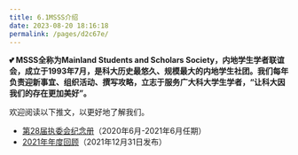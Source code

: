 ```yaml
---
title: 6.1MSSS介绍
date: 2023-08-20 18:16:18
permalink: /pages/d2c67e/
---
```


**💕 MSSS全称为Mainland Students and Scholars Society，内地学生学者联谊会，成立于1993年7月，是科大历史最悠久、规模最大的内地学生社团。我们每年负责迎新事宜、组织活动、撰写攻略，立志于服务广大科大学生学者，“让科大因我们的存在更加美好”。**

欢迎阅读以下推文，以更好地了解我们。

- [第28届执委会纪念册](https://mp.weixin.qq.com/s/KJ3K8A86aENz5M7pohpRag)（2020年6月-2021年6月任期）
- [2021年年度回顾](https://mp.weixin.qq.com/s/1bhaSxccDfzavH0M6aWklQ)（2021年12月31日发布）